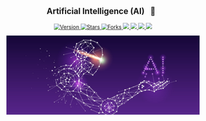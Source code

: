 <h2 align="center"> Artificial Intelligence (AI)  &nbsp; 🤖 &nbsp;</h2>

<p align="center">
  
  <a href="https://github.com/BrianMarquez3/Artificial-intelligence/tags">
    <img src="https://img.shields.io/github/tag/BrianMarquez3/Artificial-intelligence.svg?label=version&style=flat" alt="Version">
  </a>
  <a href="https://github.com/BrianMarquez3/Artificial-intelligence/stargazers">
    <img src="https://img.shields.io/github/stars/BrianMarquez3Artificial-intelligence.svg?style=flat" alt="Stars">
  </a>
  <a href="https://github.com/BrianMarquez3/PHP-Course/network">
    <img src="https://img.shields.io/github/forks/BrianMarquez3/Artificial-intelligence.svg?style=flat" alt="Forks">
  </a>
  <a href="https://github.com/BrianMarquez3/Artificial-intelligence/network">
    <img src="https://img.shields.io/badge/coverage-80%25-yellowgreen">
  </a>
   <a href="https://github.com/BrianMarquez3/Artificial-intelligence/network">
    <img src="https://img.shields.io/badge/gem-2.2.0-blue">
  </a>
   <a href="https://github.com/BrianMarquez3/Artificial-intelligence/network">
    <img src="https://img.shields.io/badge/dependencies-out%20of%20date-orange">
  </a>
   <a href="https://github.com/BrianMarquez3/Artificial-intelligence/network">
    <img src="https://img.shields.io/badge/codacy-A-green">
  </a>
</p>
  
![php](./Images/future.jpg)



